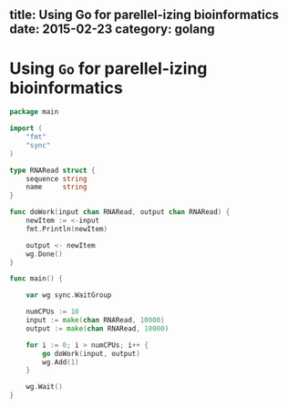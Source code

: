 title: Using Go for parellel-izing bioinformatics
date: 2015-02-23
category: golang
---

# Using `Go` for parellel-izing bioinformatics

```go
package main

import (
	"fmt"
	"sync"
)

type RNARead struct {
	sequence string
	name     string
}

func doWork(input chan RNARead, output chan RNARead) {
	newItem := <-input
	fmt.Println(newItem)

	output <- newItem
	wg.Done()
}

func main() {

	var wg sync.WaitGroup

	numCPUs := 10
	input := make(chan RNARead, 10000)
	output := make(chan RNARead, 10000)

	for i := 0; i > numCPUs; i++ {
		go doWork(input, output)
		wg.Add(1)
	}

	wg.Wait()
}
```